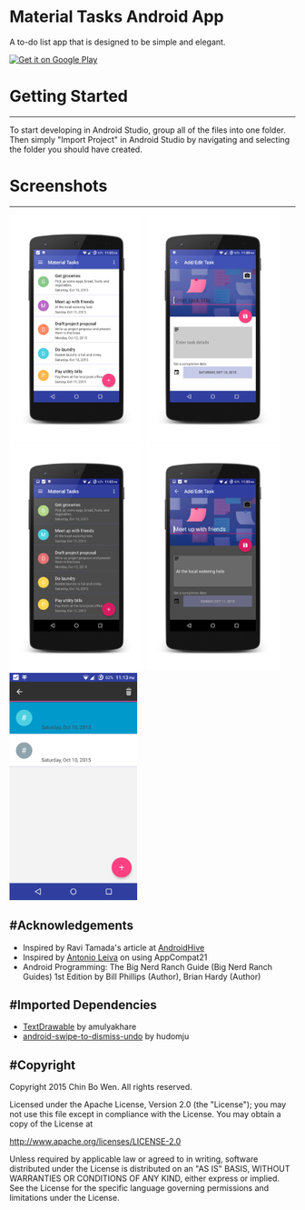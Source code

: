 # Material Tasks Android App
A to-do list app that is designed to be simple and elegant.

[![Get it on Google Play](https://developer.android.com/images/brand/en_generic_rgb_wo_45.png)](https://play.google.com/store/apps/details?id=com.bowenchin.android.materialtasks)

# Getting Started
--------------
To start developing in Android Studio, group all of the files into one folder. Then simply "Import Project" in Android Studio by navigating and selecting the folder you should have created.

# Screenshots
--------------
<img src="SCREENSHOTS/LightTasks.png" height="400" alt="Screenshot"/> 
<img src="SCREENSHOTS/LightEdit.png" height="400" alt="Screenshot"/> 
<img src="SCREENSHOTS/DarkTasks.png" height="400" alt="Screenshot"/> 
<img src="SCREENSHOTS/DarkEdit.png" height="400" alt="Screenshot"/>
<img src="SCREENSHOTS/Delete.png" height="400" alt="Screenshot"/>

#Acknowledgements
--------------
* Inspired by Ravi Tamada's article at [AndroidHive](http://www.androidhive.info/2015/04/android-getting-started-with-material-design/)
* Inspired by [Antonio Leiva](http://antonioleiva.com/material-design-everywhere/) on using AppCompat21
* Android Programming: The Big Nerd Ranch Guide (Big Nerd Ranch Guides) 1st Edition
by Bill Phillips (Author), Brian Hardy (Author)

#Imported Dependencies
--------------
* [TextDrawable](https://github.com/amulyakhare/TextDrawable) by amulyakhare
* [android-swipe-to-dismiss-undo](https://github.com/hudomju/android-swipe-to-dismiss-undo) by hudomju

#Copyright
--------------
Copyright 2015 Chin Bo Wen. All rights reserved. 

Licensed under the Apache License, Version 2.0 (the "License");
you may not use this file except in compliance with the License.
You may obtain a copy of the License at

   http://www.apache.org/licenses/LICENSE-2.0

Unless required by applicable law or agreed to in writing, software
distributed under the License is distributed on an "AS IS" BASIS,
WITHOUT WARRANTIES OR CONDITIONS OF ANY KIND, either express or implied.
See the License for the specific language governing permissions and
limitations under the License.
